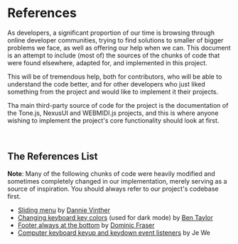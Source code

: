 # References

As developers, a significant proportion of our time is browsing through online developer communities, trying to find solutions to smaller of bigger problems we face, as well as offering our help when we can. This document is an attempt to include (most of) the sources of the chunks of code that were found elsewhere, adapted for, and implemented in this project.

This will be of tremendous help, both for contributors, who will be able to understand the code better, and for other developers who just liked something from the project and would like to implement it their projects.

Tha main third-party source of code for the project is the documentation of the Tone.js, NexusUI and WEBMIDI.js projects, and this is where anyone wishing to implement the project's core functionality should look at first.

<br>

## The References List
<strong>Note</strong>: Many of the following chunks of code were heavily modified and sometimes completely changed in our implementation, merely serving as a source of inspiration. You should always refer to our project's codebase first.

* [Sliding menu](https://codepen.io/dannievinther/pen/NvZjvz?editors=1100) by [Dannie Vinther](https://github.com/dannievinther)
* [Changing keyboard key colors](https://github.com/nexus-js/ui/issues/69) (used for dark mode) by [Ben Taylor](https://github.com/taylorbf)
* [Footer always at the bottom](https://www.freecodecamp.org/news/how-to-keep-your-footer-where-it-belongs-59c6aa05c59c/) by [Dominic Fraser](https://github.com/dominicfraser)
* [Computer keyboard keyup and keydown event listeners](https://dev.to/je_we/building-a-simple-piano-with-tone-js-and-nexusui-part-1-415c) by Je We

